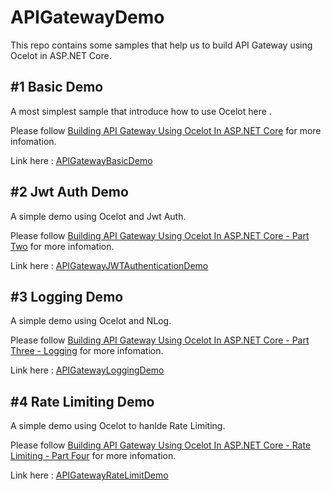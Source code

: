 # APIGatewayDemo

This repo contains some samples that help us to build API Gateway using Ocelot in ASP.NET Core.

## #1 Basic Demo

A most simplest sample that introduce how to use Ocelot here .

Please follow [Building API Gateway Using Ocelot In ASP.NET Core](http://www.c-sharpcorner.com/article/building-api-gateway-using-ocelot-in-asp-net-core/) for more infomation.

Link here : [APIGatewayBasicDemo](https://github.com/catcherwong-archive/APIGatewayDemo/tree/master/APIGatewayBasicDemo)

## #2 Jwt Auth Demo

A simple demo using Ocelot and Jwt Auth.

Please follow [Building API Gateway Using Ocelot In ASP.NET Core - Part Two](http://www.c-sharpcorner.com/article/building-api-gateway-using-ocelot-in-asp-net-core-part-two/) for more infomation.

Link here : [APIGatewayJWTAuthenticationDemo](https://github.com/catcherwong-archive/APIGatewayDemo/tree/master/APIGatewayJWTAuthenticationDemo)

## #3 Logging Demo

A simple demo using Ocelot and NLog.

Please follow [Building API Gateway Using Ocelot In ASP.NET Core - Part Three - Logging](http://www.c-sharpcorner.com/article/building-api-gateway-using-ocelot-in-asp-net-core-part-three-logging2/) for more infomation.

Link here : [APIGatewayLoggingDemo](https://github.com/catcherwong-archive/APIGatewayDemo/tree/master/APIGatewayLoggingDemo)

## #4 Rate Limiting Demo

A simple demo using Ocelot to hanlde Rate Limiting.

Please follow [Building API Gateway Using Ocelot In ASP.NET Core - Rate Limiting - Part Four](http://www.c-sharpcorner.com/article/building-api-gateway-using-ocelot-in-asp-net-core-rate-limiting-part-four/) for more infomation.

Link here : [APIGatewayRateLimitDemo](https://github.com/catcherwong-archive/APIGatewayDemo/tree/master/APIGatewayRateLimitDemo)
